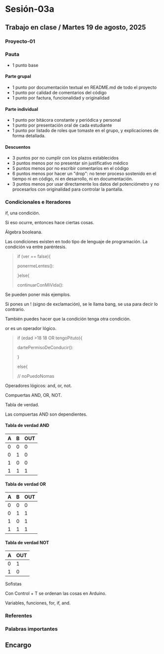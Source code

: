# Sesión-03a

## Trabajo en clase / Martes 19 de agosto, 2025

### Proyecto-01

### Pauta

- 1 punto base

#### Parte grupal

- 1 punto por documentación textual en README.md de todo el proyecto
- 1 punto por calidad de comentarios del código
- 1 punto por factura, funcionalidad y originalidad

#### Parte individual

- 1 punto por bitácora constante y periódica y personal
- 1 punto por presentación oral de cada estudiante
- 1 punto por listado de roles que tomaste en el grupo, y explicaciones de forma detallada.

#### Descuentos

- 3 puntos por no cumplir con los plazos establecidos
- 3 puntos menos por no presentar sin justificativo médico
- 5 puntos menos por no escribir comentarios en el código
- 6 puntos menos por hacer un "drop": no tener proceso sostenido en el tiempo ni en código, ni en desarrollo, ni en documentación.
- 3 puntos menos por usar directamente los datos del potenciómetro y no procesarlos con originalidad para controlar la pantalla.

### Condicionales e Iteradores

if, una condición.

Si eso ocurre, entonces hace ciertas cosas.

Álgebra booleana.

Las condiciones existen en todo tipo de lenguaje de programación. La condición va entre paréntesis.

> if (ver == false){
>
> ponermeLentes():
>
> }else{
>
> continuarConMiVida():

Se pueden poner más ejemplos.

Si pones un ! (signo de exclamación), se le llama bang, se usa para decir lo contrario.

También puedes hacer que la condición tenga otra condición.

or es un operador lógico.

> if (edad >18 18 OR tengoPituto){
>
> dartePermisoDeConducir():
>
> }
>
> else{
>
> // noPuedoNomas

Operadores lógicos: and, or, not.

Compuertas AND, OR, NOT.

Tabla de verdad.

Las compuertas AND son dependientes.

#### Tabla de verdad AND

| A  | B  | OUT  |
|--- |--- |----- |
| 0  | 0  | 0    |
| 0  | 1  | 0    |
| 1  | 0  | 0    |
| 1  | 1  | 1    |

#### Tabla de verdad OR

| A  | B  | OUT  |
|--- |--- |----- |
| 0  | 0  | 0    |
| 0  | 1  | 1    |
| 1  | 0  | 1    |
| 1  | 1  | 1    |

#### Tabla de verdad NOT

| A | OUT |
| - | --- |
| 0 | 1   |
| 1 | 0   |

Sofistas

Con Control + T se ordenan las cosas en Arduino.

Variables, funciones, for, if, and.

### Referentes 

### Palabras importantes

## Encargo

